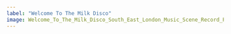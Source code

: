 ```yaml
---
label: "Welcome To The Milk Disco"
image: Welcome_To_The_Milk_Disco_South_East_London_Music_Scene_Record_Producer.jpeg
---
```

